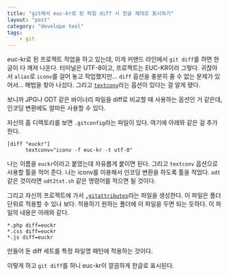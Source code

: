 ```yaml
---
title: "git에서 euc-kr로 된 파일 diff 시 한글 제대로 표시하기"
layout: "post"
category: "develope tool"
tags: 
    - git
---
```


euc-kr로 된 프로젝트 작업을 하고 있는데, 이게 커맨드 라인에서 `git diff`를 하면 한글이 다 깨져 나온다. 터미널은 UTF-8이고, 프로젝트는 EUC-KR이라 그렇다. 귀찮아서 `alias`로 `iconv`를 걸어 놓고 작업했지만... `diff` 옵션을 충분히 줄 수 없는 문제가 있어서... 해법을 찾아 나섰다. 그리고 [`textconv`](https://git.wiki.kernel.org/index.php/Textconv#.gitattributes)라는 옵션이 있다는 걸 알게 됐다.

보니까 JPG나 ODT 같은 바이너리 파일을 diff로 비교할 때 사용하는 옵션인 거 같은데, 인코딩 변환에도 얼마든 사용할 수 있다.

자신의 홈 디렉토리를 보면 `.gitconfig`라는 파일이 있다. 여기에 아래와 같은 걸 추가한다.

	[diff "euckr"]
	      textconv="iconv -f euc-kr -t utf-8"

나는 이름을 `euckr`이라고 붙였는데 자유롭게 붙이면 된다. 그리고 `textconv` 옵션으로 사용할 툴을 적어 준다. 나는 iconv를 이용해서 인코딩 변환을 하도록 툴을 적었다. `odt` 같은 것이라면 `odt2txt.sh` 같은 명령어를 적으면 될 것이다. 

그리고 자신의 프로젝트에 가서 [`.gitattributes`](https://www.kernel.org/pub/software/scm/git/docs/gitattributes.html)라는 파일을 생성한다. 이 파일은 폴더 단위로 적용할 수 있나 보다. 적용하기 원하는 폴더에 이 파일을 두면 되는 듯하다. 이 파일의 내용은 아래와 같다.

	*.php diff=euckr
	*.css diff=euckr
	*.js diff=euckr

만들어 둔 diff 세트를 특정 파일명 패턴에 적용하는 것이다.

이렇게 하고 `git diff`를 하니 euc-kr이 깔끔하게 한글로 표시된다.